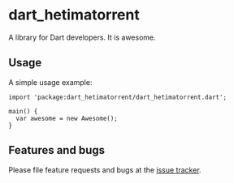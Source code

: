 # dart_hetimatorrent

A library for Dart developers. It is awesome.

## Usage

A simple usage example:

    import 'package:dart_hetimatorrent/dart_hetimatorrent.dart';

    main() {
      var awesome = new Awesome();
    }

## Features and bugs

Please file feature requests and bugs at the [issue tracker][tracker].

[tracker]: http://example.com/issues/replaceme
